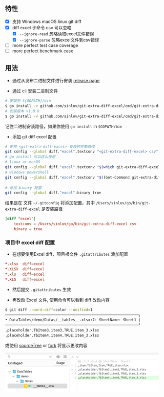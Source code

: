 ## 特性

- [x] 支持 Windows macOS linux git diff
- [x] diff excel 子命令 csv 可以忽略
    - [x] `--ignore-read` 忽略读取excel文件错误
    - [x] `--ignore-parse` 忽略excel文件到csv错误
- [ ] more perfect test case coverage
- [ ] more perfect benchmark case

## 用法

- 通过从发布二进制文件进行安装 [release page](https://github.com/sinlov/git-extra-diff-excel/releases)

- 通过 cli 安装二进制文件

```bash
# 安装到 ${GOPATH}/bin
$ go install -v github.com/sinlov/git-extra-diff-excel/cmd/git-extra-diff-excel@latest
# 安装版本 v1.0.0
$ go install -v github.com/sinlov/git-extra-diff-excel/cmd/git-extra-diff-excel@v1.0.0
```

记住二进制安装路径，如果你使用 `go install` in `$GOPATH/bin`

- 添加 git diff excel 配置

```bash
# 更换 <git-extra-diff-excel> 安装的完整路径
git config --global diff."excel".textconv "<git-extra-diff-excel> csv"
# go install 可以这么使用
# linux or macOS
git config --global diff."excel".textconv "$(which git-extra-diff-excel) csv"
# windows powershell
git config --global diff."excel".textconv "$((Get-Commond git-extra-diff-excel).Source) csv"

# 添加 binary 配置
git config --global diff."excel".binary true
```

结果是在 文件 `~/.gitconfig` 将添加配置，其中 `/Users/sinlov/go/bin/git-extra-diff-excel` 是安装路径

```conf
[diff "excel"]
	textconv = /Users/sinlov/go/bin/git-extra-diff-excel csv
	binary = true
```

### 项目中 excel diff 配置

- 在想要使用Excel diff，项目根文件 `.gitattributes` 添加配置

```conf
*.xlsx  diff=excel
*.XLSX  diff=excel
*.xls   diff=excel
*.XLS   diff=excel
```

- 然后提交 `.gitattributes` 生效

- 再改动 Excel 文件, 使用命令可以看到 diff 改动内容

```bash
$ git diff --word-diff=color --unified=1
─────────────────────────────────────────────────────────────┐
• DataTables/demo/Datas/__tables__.xlsx:7: SheetName: Sheet1 │
─────────────────────────────────────────────────────────────┘
,placeholder.TbItem3,item3,TRUE,item_3.xlsx
,placeholder.TbItem4,item4,TRUE,item_3.xlsx
```

或使用 [sourceTree](https://www.sourcetreeapp.com/) or [fork](https://git-fork.com/) 将显示更改内容

![img.png](img/fork-diff-excel.png)